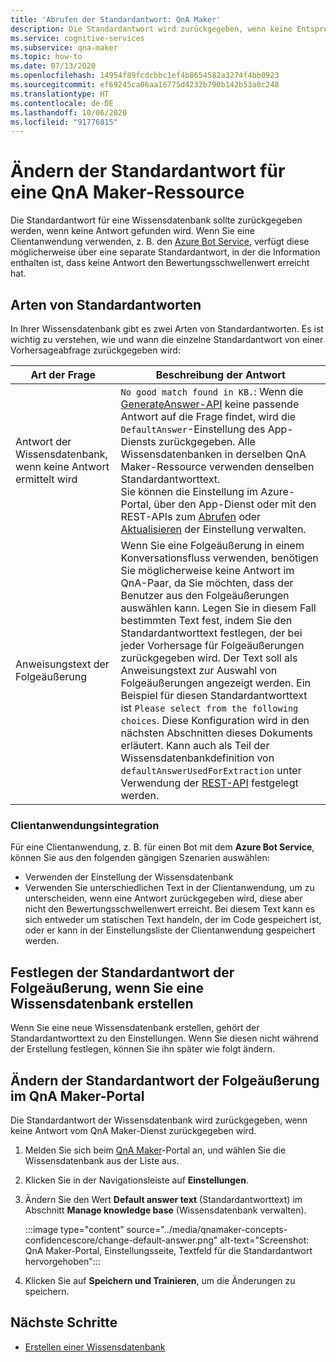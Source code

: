 ```yaml
---
title: 'Abrufen der Standardantwort: QnA Maker'
description: Die Standardantwort wird zurückgegeben, wenn keine Entsprechung für die Frage vorliegt. Sie können die Standardantwort bei Bedarf anpassen.
ms.service: cognitive-services
ms.subservice: qna-maker
ms.topic: how-to
ms.date: 07/13/2020
ms.openlocfilehash: 14954f89fcdcbbc1ef4b8654582a3274f4bb0923
ms.sourcegitcommit: ef69245ca06aa16775d4232b790b142b53a0c248
ms.translationtype: HT
ms.contentlocale: de-DE
ms.lasthandoff: 10/06/2020
ms.locfileid: "91776815"
---
```

# <a name="change-default-answer-for-a-qna-maker-resource"></a>Ändern der Standardantwort für eine QnA Maker-Ressource

Die Standardantwort für eine Wissensdatenbank sollte zurückgegeben werden, wenn keine Antwort gefunden wird. Wenn Sie eine Clientanwendung verwenden, z. B. den [Azure Bot Service](https://docs.microsoft.com/azure/bot-service/bot-builder-howto-qna?view=azure-bot-service-4.0&tabs=cs#calling-qna-maker-from-your-bot), verfügt diese möglicherweise über eine separate Standardantwort, in der die Information enthalten ist, dass keine Antwort den Bewertungsschwellenwert erreicht hat.

## <a name="types-of-default-answer"></a>Arten von Standardantworten

In Ihrer Wissensdatenbank gibt es zwei Arten von Standardantworten. Es ist wichtig zu verstehen, wie und wann die einzelne Standardantwort von einer Vorhersageabfrage zurückgegeben wird:


|Art der Frage|Beschreibung der Antwort|
|--|--|
|Antwort der Wissensdatenbank, wenn keine Antwort ermittelt wird|`No good match found in KB.`: Wenn die [GenerateAnswer-API](https://docs.microsoft.com/rest/api/cognitiveservices/qnamakerruntime/runtime/generateanswer) keine passende Antwort auf die Frage findet, wird die `DefaultAnswer`-Einstellung des App-Diensts zurückgegeben. Alle Wissensdatenbanken in derselben QnA Maker-Ressource verwenden denselben Standardantworttext.<br>Sie können die Einstellung im Azure-Portal, über den App-Dienst oder mit den REST-APIs zum [Abrufen](https://docs.microsoft.com/rest/api/appservice/webapps/listapplicationsettings) oder [Aktualisieren](https://docs.microsoft.com/rest/api/appservice/webapps/updateapplicationsettings) der Einstellung verwalten.|
|Anweisungstext der Folgeäußerung|Wenn Sie eine Folgeäußerung in einem Konversationsfluss verwenden, benötigen Sie möglicherweise keine Antwort im QnA-Paar, da Sie möchten, dass der Benutzer aus den Folgeäußerungen auswählen kann. Legen Sie in diesem Fall bestimmten Text fest, indem Sie den Standardantworttext festlegen, der bei jeder Vorhersage für Folgeäußerungen zurückgegeben wird. Der Text soll als Anweisungstext zur Auswahl von Folgeäußerungen angezeigt werden. Ein Beispiel für diesen Standardantworttext ist `Please select from the following choices`. Diese Konfiguration wird in den nächsten Abschnitten dieses Dokuments erläutert. Kann auch als Teil der Wissensdatenbankdefinition von `defaultAnswerUsedForExtraction` unter Verwendung der [REST-API](https://docs.microsoft.com/rest/api/cognitiveservices/qnamaker/knowledgebase/create) festgelegt werden.|

### <a name="client-application-integration"></a>Clientanwendungsintegration

Für eine Clientanwendung, z. B. für einen Bot mit dem **Azure Bot Service**, können Sie aus den folgenden gängigen Szenarien auswählen:

* Verwenden der Einstellung der Wissensdatenbank
* Verwenden Sie unterschiedlichen Text in der Clientanwendung, um zu unterscheiden, wenn eine Antwort zurückgegeben wird, diese aber nicht den Bewertungsschwellenwert erreicht. Bei diesem Text kann es sich entweder um statischen Text handeln, der im Code gespeichert ist, oder er kann in der Einstellungsliste der Clientanwendung gespeichert werden.

## <a name="set-follow-up-prompts-default-answer-when-you-create-knowledge-base"></a>Festlegen der Standardantwort der Folgeäußerung, wenn Sie eine Wissensdatenbank erstellen

Wenn Sie eine neue Wissensdatenbank erstellen, gehört der Standardantworttext zu den Einstellungen. Wenn Sie diesen nicht während der Erstellung festlegen, können Sie ihn später wie folgt ändern.

## <a name="change-follow-up-prompts-default-answer-in-qna-maker-portal"></a>Ändern der Standardantwort der Folgeäußerung im QnA Maker-Portal

Die Standardantwort der Wissensdatenbank wird zurückgegeben, wenn keine Antwort vom QnA Maker-Dienst zurückgegeben wird.

1. Melden Sie sich beim [QnA Maker](https://www.qnamaker.ai/)-Portal an, und wählen Sie die Wissensdatenbank aus der Liste aus.
1. Klicken Sie in der Navigationsleiste auf **Einstellungen**.
1. Ändern Sie den Wert **Default answer text** (Standardantworttext) im Abschnitt **Manage knowledge base** (Wissensdatenbank verwalten).

    :::image type="content" source="../media/qnamaker-concepts-confidencescore/change-default-answer.png" alt-text="Screenshot: QnA Maker-Portal, Einstellungsseite, Textfeld für die Standardantwort hervorgehoben":::

1. Klicken Sie auf **Speichern und Trainieren**, um die Änderungen zu speichern.

## <a name="next-steps"></a>Nächste Schritte

* [Erstellen einer Wissensdatenbank](../How-to/manage-knowledge-bases.md)
